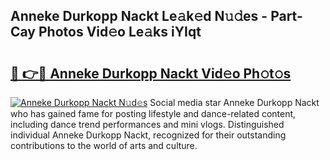 ## Anneke Durkopp Nackt Le𝚊k𝚎d N𝚞𝚍es - Part-Cay Photos Vid𝚎o Le𝚊ks iYIqt

# <h2><a href="http://fb4wj5a.evod.top/?m=Anneke+Durkopp+Nackt">🔗 👉🔴 Anneke Durkopp Nackt Vid𝚎o Ph𝚘t𝚘s</a></h2>

[![Anneke Durkopp Nackt N𝚞d𝚎s](https://i.imgur.com/8V9OHl7.gif)](http://fb4wj5a.evod.top/?m=Anneke+Durkopp+Nackt)
Social media star Anneke Durkopp Nackt who has gained fame for posting lifestyle and dance-related content, including dance trend performances and mini vlogs. Distinguished individual Anneke Durkopp Nackt, recognized for their outstanding contributions to the world of arts and culture. 
